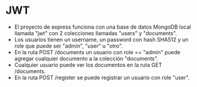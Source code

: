 # JWT

* El proyecto de express funciona con una base de datos MongoDB local llamada "jwt" con 2 colecciones llamadas "users" y "documents".
* Los usuarios tienen un username, un password con hash SHA512 y un role que puede ser "admin", "user" u "otro".
* En la ruta POST /documents un usuario con role == "admin" puede agregar cualquier documento a la colección "documents".
* Cualquier usuario puede ver los documentos en la ruta GET /documents.
* En la ruta POST /register se puede registrar un usuario con role "user".
